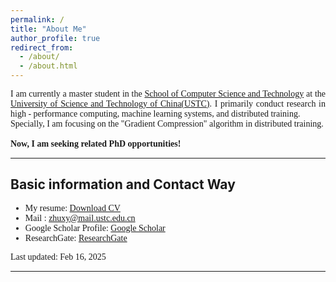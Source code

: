 ```yaml
---
permalink: /
title: "About Me"
author_profile: true
redirect_from:
  - /about/
  - /about.html
---
```


<div style="font-family: 'Times New Roman', Times, serif; text-align: justify;" >
I am currently a master student in the <a href="https://cs.ustc.edu.cn">School of Computer Science and Technology</a> at the <a href="https://ustc.edu.cn/">University of Science and Technology of China(USTC)</a>. I primarily conduct research in high - performance computing, machine learning systems, and distributed training.
<br>
Specially, I am focusing on the "Gradient Compression" algorithm in distributed training.
<br>
<br>
<strong>Now, I am seeking related PhD opportunities!</strong>
</div>

*************************************************************

## Basic information and Contact Way

<div style="font-family: 'Times New Roman', Times, serif;">
<ul>
    <li>My resume: <a href="https://zhuxy-USTC.github.io/files/ZhuXY-CV.pdf">Download CV</a></li>
    <li>Mail : <a href="mailto:zhuxy@mail.ustc.edu.cn">zhuxy@mail.ustc.edu.cn</a></li>
    <li>Google Scholar Profile: <a href="https://scholar.google.com/citations?user=k2ajuuEAAAAJ&hl">Google Scholar</a></li>
    <li>ResearchGate: <a href="https://www.researchgate.net/profile/Zhu-Xianyu?ev=hdr_xprf">ResearchGate</a></li>
</ul>
</div>

<div style="font-family: 'Times New Roman', Times, serif;">
Last updated: Feb 16, 2025
</div>

<!--
Education
======
**Master of Engineering** (2023--Now)
* University of Science and Technology of China (C9 League, Project 985&211)
* Organization: school of computer science and technology
* Major: computer science and technology
* GPA : 90 (3.87/4.3)

**Bachelor of Engineering** (2019--2023)
* Northwest A&F University (Project 985&211)
* Organization: college of information engineering
* Major: computer science and technology
* GPA : 90.5 (3.77/4.0)
* Rank: 2 / 132

***********************************************************


Publications
======

## Submitted
* As first-author, the paper "swPredicter: A Data-Driven Performance Model for Distributed Data Parallelism Training on Large-Scale HPC Clusters" has been submitted to IEEE Transactions on Parallel and Distributed Systems **(TPDS)**
* As second-author, the paper "SwFormer: Enabling Faster Foundation Models on new Sunway Supercomputer via Holistic Kernel Tiling and Scheduling" has been submitted to Journal of Computer Science and Technology **(JCST)**

## Accepted
<ul>{% for post in site.publications reversed %}
  {% include archive-single-cv.html %}
  {% endfor %}</ul>
 -->


<!-- Talks
======
  <ul>{% for post in site.talks reversed %}
    {% include archive-single-talk-cv.html  %}
  {% endfor %}</ul> -->


***********************************************************

<!-- Project
======
  <ul>{% for post in site.teaching reversed %}
    {% include archive-single-cv.html %}
  {% endfor %}</ul> -->

<!-- Service and leadership
======
* Currently signed in to 43 different slack teams -->